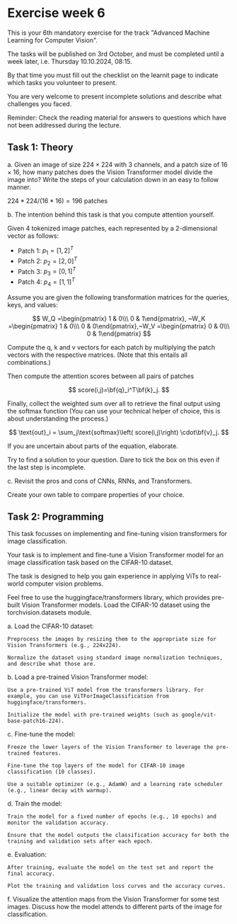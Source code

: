 # Exercise week 6

This is your 6th mandatory exercise for the track "Advanced Machine Learning for Computer Vision".

The tasks will be published on 3rd October, and must be completed until a week later, i.e. Thursday 10.10.2024, 08:15.

By that time you must fill out the checklist on the learnit page to indicate which tasks you volunteer to present.

You are very welcome to present incomplete solutions and describe what challenges you faced.

Reminder: Check the reading material for answers to questions which have not been addressed during the lecture.

## Task 1: Theory

a. Given an image of size $224\times224$ with 3 channels, and a patch size of $16\times16$, how many patches does the Vision Transformer model divide the image into? Write the steps of your calculation down in an easy to follow manner.

$224*224 / (16*16) = 196$ patches

b. The intention behind this task is that you compute attention yourself.

Given 4 tokenized image patches, each represented by a 2-dimensional vector as follows:

- Patch 1: $p_1=[1,2]^T$
- Patch 2: $p_2=[2,0]^T$
- Patch 3: $p_3=[0,1]^T$
- Patch 4: $p_4=[1,1]^T$

Assume you are given the following transformation matrices for the queries, keys, and values:

$$
W_Q =\begin{pmatrix} 1 & 0\\\ 0 & 1\end{pmatrix}, ~W_K =\begin{pmatrix} 1 & 0\\\ 0 & 0\end{pmatrix},~W_V =\begin{pmatrix} 0 & 0\\\ 0 & 1\end{pmatrix}
$$

Compute the q, k and v vectors for each patch by multiplying the patch vectors with the respective matrices. (Note that this entails all combinations.)

Then compute the attention scores between all pairs of patches

$$
score(i,j)=\bf{q}_i^T\bf{k}_j.
$$

Finally, collect the weighted sum over all to retrieve the final output using the softmax function (You can use your technical helper of choice, this is about understanding the process.)

$$
\text{out}_i = \sum_j\text{softmax}\left( score(i,j)\right) \cdot\bf{v}_j.
$$

If you are uncertain about parts of the equation, elaborate.

Try to find a solution to your question. Dare to tick the box on this even if the last step is incomplete.

c. Revisit the pros and cons of CNNs, RNNs, and Transformers.

Create your own table to compare properties of your choice.

## Task 2: Programming

This task focusses on implementing and fine-tuning vision transformers for image classification.

Your task is to implement and fine-tune a Vision Transformer model for an image classification task based on the CIFAR-10 dataset.

The task is designed to help you gain experience in applying ViTs to real-world computer vision problems.

Feel free to use the huggingface/transformers library, which provides pre-built Vision Transformer models. Load the CIFAR-10 dataset using the torchvision.datasets module.

a. Load the CIFAR-10 dataset:

    Preprocess the images by resizing them to the appropriate size for Vision Transformers (e.g., 224x224).

    Normalize the dataset using standard image normalization techniques, and describe what those are.

b. Load a pre-trained Vision Transformer model:

    Use a pre-trained ViT model from the transformers library. For example, you can use ViTForImageClassification from huggingface/transformers.

    Initialize the model with pre-trained weights (such as google/vit-base-patch16-224).

c. Fine-tune the model:

    Freeze the lower layers of the Vision Transformer to leverage the pre-trained features.

    Fine-tune the top layers of the model for CIFAR-10 image classification (10 classes).

    Use a suitable optimizer (e.g., AdamW) and a learning rate scheduler (e.g., linear decay with warmup).

d. Train the model:

    Train the model for a fixed number of epochs (e.g., 10 epochs) and monitor the validation accuracy.

    Ensure that the model outputs the classification accuracy for both the training and validation sets after each epoch.

e. Evaluation:

    After training, evaluate the model on the test set and report the final accuracy.

    Plot the training and validation loss curves and the accuracy curves.

f. Visualize the attention maps from the Vision Transformer for some test images. Discuss how the model attends to different parts of the image for classification.

